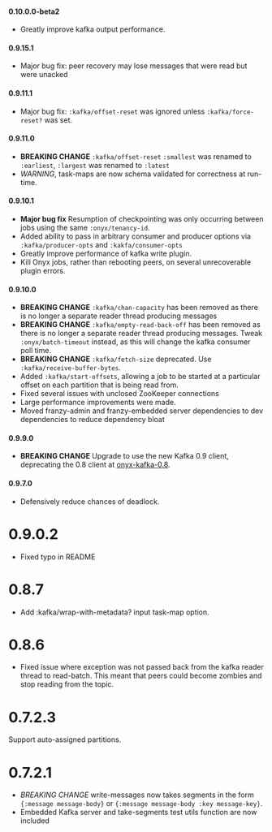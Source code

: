 #### 0.10.0.0-beta2
* Greatly improve kafka output performance.

#### 0.9.15.1
* Major bug fix: peer recovery may lose messages that were read but were unacked

#### 0.9.11.1
* Major bug fix: `:kafka/offset-reset` was ignored unless `:kafka/force-reset?` was set.

#### 0.9.11.0
* **BREAKING CHANGE** `:kafka/offset-reset` `:smallest` was renamed to `:earliest`, `:largest` was renamed to `:latest`
* *WARNING*, task-maps are now schema validated for correctness at run-time.

#### 0.9.10.1
* **Major bug fix** Resumption of checkpointing was only occurring between jobs using the same `:onyx/tenancy-id`.
* Added ability to pass in arbitrary consumer and producer options via `:kafka/producer-opts` and `:kakfa/consumer-opts`
* Greatly improve performance of kafka write plugin.
* Kill Onyx jobs, rather than rebooting peers, on several unrecoverable plugin errors.

#### 0.9.10.0
* **BREAKING CHANGE** `:kafka/chan-capacity` has been removed as there is no longer a separate reader thread producing messages
* **BREAKING CHANGE** `:kafka/empty-read-back-off` has been removed as there is no longer a separate reader thread producing messages. Tweak `:onyx/batch-timeout` instead, as this will change the kafka consumer poll time.
* **BREAKING CHANGE** `:kafka/fetch-size` deprecated. Use `:kafka/receive-buffer-bytes`.
* Added `:kafka/start-offsets`, allowing a job to be started at a particular offset on each partition that is being read from.
* Fixed several issues with unclosed ZooKeeper connections
* Large performance improvements were made.
* Moved franzy-admin and franzy-embedded server dependencies to dev dependencies to reduce dependency bloat

#### 0.9.9.0
* **BREAKING CHANGE** Upgrade to use the new Kafka 0.9 client, deprecating the 0.8 client at [onyx-kafka-0.8](http://www.github.com/onyx-platform/onyx-kafka-0.8).

#### 0.9.7.0
* Defensively reduce chances of deadlock.

# 0.9.0.2
* Fixed typo in README

# 0.8.7
* Add :kafka/wrap-with-metadata? input task-map option.

# 0.8.6
* Fixed issue where exception was not passed back from the kafka reader thread to read-batch. This meant that peers could become zombies and stop reading from the topic.


# 0.7.2.3
Support auto-assigned partitions.

# 0.7.2.1
* *BREAKING CHANGE* write-messages now takes segments in the form `{:message message-body}` or `{:message message-body :key message-key}`. 
* Embedded Kafka server and take-segments test utils function are now included
